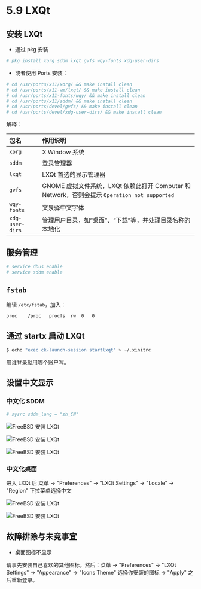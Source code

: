 # 5.9 LXQt

## 安装 LXQt

- 通过 pkg 安装

```sh
# pkg install xorg sddm lxqt gvfs wqy-fonts xdg-user-dirs
```

- 或者使用 Ports 安装：

```sh
# cd /usr/ports/x11/xorg/ && make install clean
# cd /usr/ports/x11-wm/lxqt/ && make install clean
# cd /usr/ports/x11-fonts/wqy/ && make install clean
# cd /usr/ports/x11/sddm/ && make install clean
# cd /usr/ports/devel/gvfs/ && make install clean
# cd /usr/ports/devel/xdg-user-dirs/ && make install clean 
```

解释：

| 包名               | 作用说明                                                                 |
|:--------------------|:--------------------------------------------------------------------------|
| `xorg`             |  X Window 系统 |
| `sddm`             | 登录管理器 |
| `lxqt`             | LXQt 首选的显示管理器 |
| `gvfs`             | GNOME 虚拟文件系统，LXQt 依赖此打开 Computer 和 Network，否则会提示 `Operation not supported`|
| `wqy-fonts`        | 文泉驿中文字体|
| `xdg-user-dirs`    | 管理用户目录，如“桌面”、“下载”等，并处理目录名称的本地化|


## 服务管理


```sh
# service dbus enable
# service sddm enable
```

## `fstab`

编辑 `/etc/fstab`，加入：

```sh
proc	/proc	procfs	rw	0	0
```

## 通过 startx 启动 LXQt

```sh
$ echo "exec ck-launch-session startlxqt" > ~/.xinitrc
```

用谁登录就用哪个账户写。

## 设置中文显示

### 中文化 SDDM

```sh
# sysrc sddm_lang = "zh_CN"
```

![FreeBSD 安装 LXQt](../.gitbook/assets/lxqt1.png)

![FreeBSD 安装 LXQt](../.gitbook/assets/lxqt2.png)

![FreeBSD 安装 LXQt](../.gitbook/assets/lxqt3.png)

### 中文化桌面

进入 LXQt 后 菜单 -> "Preferences" -> "LXQt Settings" -> "Locale" -> "Region" 下拉菜单选择中文

![FreeBSD 安装 LXQt](../.gitbook/assets/lxqt4.png)

![FreeBSD 安装 LXQt](../.gitbook/assets/lxqt5.png)

## 故障排除与未竟事宜

- 桌面图标不显示

请事先安装自己喜欢的其他图标。然后：菜单 -> "Preferences" -> "LXQt Settings" -> "Appearance" -> "Icons Theme" 选择你安装的图标 -> "Apply" 之后重新登录。

